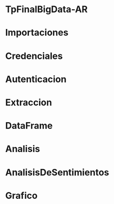 # TpFinalBigData-AR
# Importaciones
# Credenciales
# Autenticacion
# Extraccion
# DataFrame
# Analisis
# AnalisisDeSentimientos
# Grafico
